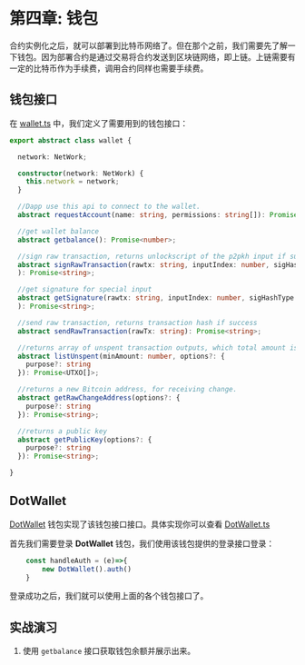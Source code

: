 # 第四章: 钱包

合约实例化之后，就可以部署到比特币网络了。但在那个之前，我们需要先了解一下钱包。因为部署合约是通过交易将合约发送到区块链网络，即上链。上链需要有一定的比特币作为手续费，调用合约同样也需要手续费。

## 钱包接口

在 [wallet.ts](https://github.com/sCrypt-Inc/tic-tac-toe/blob/master/src/web3/wallet.ts) 中，我们定义了需要用到的钱包接口：

```typescript
export abstract class wallet {

  network: NetWork;

  constructor(network: NetWork) {
    this.network = network;
  }

  //Dapp use this api to connect to the wallet.
  abstract requestAccount(name: string, permissions: string[]): Promise<any>;

  //get wallet balance
  abstract getbalance(): Promise<number>;

  //sign raw transaction, returns unlockscript of the p2pkh input if success
  abstract signRawTransaction(rawtx: string, inputIndex: number, sigHashType: SignType, addr: string
  ): Promise<string>;

  //get signature for special input
  abstract getSignature(rawtx: string, inputIndex: number, sigHashType: SignType, addr: string
  ): Promise<string>;

  //send raw transaction, returns transaction hash if success
  abstract sendRawTransaction(rawTx: string): Promise<string>;

  //returns array of unspent transaction outputs, which total amount is more than the minAmount argument.
  abstract listUnspent(minAmount: number, options?: {
    purpose?: string
  }): Promise<UTXO[]>;

  //returns a new Bitcoin address, for receiving change.
  abstract getRawChangeAddress(options?: {
    purpose?: string
  }): Promise<string>;

  //returns a public key
  abstract getPublicKey(options?: {
    purpose?: string
  }): Promise<string>;

}
```

## DotWallet

[DotWallet](https://www.ddpurse.com) 钱包实现了该钱包接口接口。具体实现你可以查看 [DotWallet.ts](https://github.com/sCrypt-Inc/tic-tac-toe/blob/master/src/web3/dotwallet.ts)

首先我们需要登录 **DotWallet** 钱包，我们使用该钱包提供的登录接口登录：

```javascript
    const handleAuth = (e)=>{
        new DotWallet().auth()
    }
```

登录成功之后，我们就可以使用上面的各个钱包接口了。


## 实战演习

1. 使用 `getbalance` 接口获取钱包余额并展示出来。
